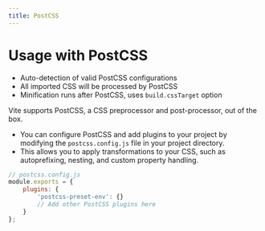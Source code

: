 ```yaml
---
title: PostCSS
---
```


# Usage with PostCSS

- Auto-detection of valid PostCSS configurations
- All imported CSS will be processed by PostCSS
- Minification runs after PostCSS, uses `build.cssTarget` option

Vite supports PostCSS, a CSS preprocessor and post-processor, out of the box.

- You can configure PostCSS and add plugins to your project by modifying the `postcss.config.js` file in your project directory.
- This allows you to apply transformations to your CSS, such as autoprefixing, nesting, and custom property handling.

```javascript
// postcss.config.js
module.exports = {
	plugins: {
		'postcss-preset-env': {}
		// Add other PostCSS plugins here
	}
};
```
